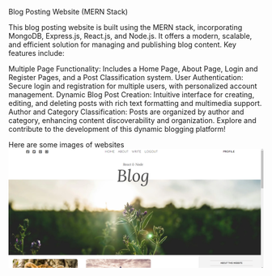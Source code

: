 Blog Posting Website (MERN Stack)

This blog posting website is built using the MERN stack, incorporating MongoDB, Express.js, React.js, and Node.js. It offers a modern, scalable, and efficient solution for managing and publishing blog content. Key features include:

Multiple Page Functionality: Includes a Home Page, About Page, Login and Register Pages, and a Post Classification system.
User Authentication: Secure login and registration for multiple users, with personalized account management.
Dynamic Blog Post Creation: Intuitive interface for creating, editing, and deleting posts with rich text formatting and multimedia support.
Author and Category Classification: Posts are organized by author and category, enhancing content discoverability and organization.
Explore and contribute to the development of this dynamic blogging platform!

Here are some images of websites
![Alt text](homepg.png)
